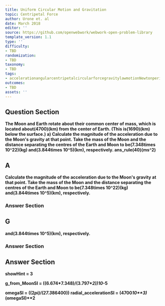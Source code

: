```yaml
---
title: Uniform Circular Motion and Gravitation
topic: Centripetal Force
author: Urone et. al
date: March 2018
editor: ''
source: https://github.com/openwebwork/webwork-open-problem-library
template_version: 1.1
type: ''
difficulty:
- TBD
randomization:
- TBD
taxonomy:
- TBD
tags:
- accelerationangularcentripetalcircularforcegravitylawmotionNewtonperiodradianrotationaluniformvelocity
outcomes:
- TBD
assets: ''
---
```


## Question Section 

<b>
The Moon and Earth rotate about their common center of mass, which is located about(4700)(km) from the center of Earth. (This is(1690)(km) below the surface.)
a) Calculate the magnitude of the acceleration due to the Moon's gravity at that point. Take the mass of the Moon and the distance separating the centres of the Earth and Moon to be(7.348times 10^22)(kg) and(3.844times 10^5)(km), respectively.
ans_rule(40)(ms^2)

## A
Calculate the magnitude of the acceleration due to the Moon's gravity at that point. Take the mass of the Moon and the distance separating the centres of the Earth and Moon to be(7.348times 10^22)(kg) and(3.844times 10^5)(km), respectively.
### Answer Section
## G
and(3.844times 10^5)(km), respectively.
### Answer Section


## Answer Section

showHint = 3

g_from_MoonSI = ((6.674*7.348)/(3.797**2))*10**-5

omegaSI = ((2*pi)/(27.3*86400))
radial_accelerationSI = (4700*10**3)*(omegaSI)**2